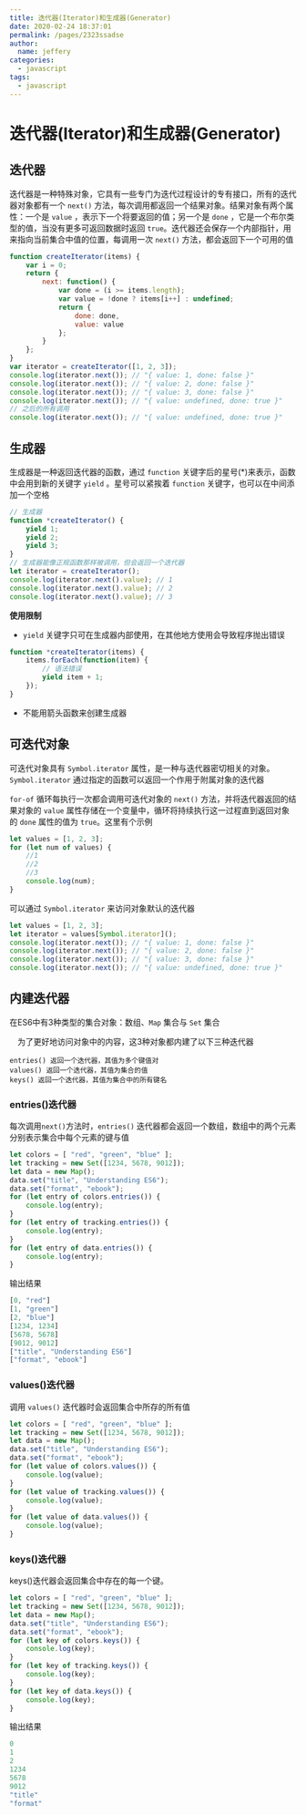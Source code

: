 ```yaml
---
title: 迭代器(Iterator)和生成器(Generator)
date: 2020-02-24 18:37:01
permalink: /pages/2323ssadse
author: 
  name: jeffery
categories: 
  - javascript
tags: 
  - javascript
---
```


# 迭代器(Iterator)和生成器(Generator)

## 迭代器

迭代器是一种特殊对象，它具有一些专门为迭代过程设计的专有接口，所有的迭代器对象都有一个 `next()` 方法，每次调用都返回一个结果对象。结果对象有两个属性：一个是 `value` ，表示下一个将要返回的值；另一个是 `done` ，它是一个布尔类型的值，当没有更多可返回数据时返回 `true`。迭代器还会保存一个内部指针，用来指向当前集合中值的位置，每调用一次 `next()` 方法，都会返回下一个可用的值

```js
function createIterator(items) {
    var i = 0;
    return {
        next: function() {
            var done = (i >= items.length);
            var value = !done ? items[i++] : undefined;
            return {
                done: done,
                value: value
            };
        }
    };
}
var iterator = createIterator([1, 2, 3]);
console.log(iterator.next()); // "{ value: 1, done: false }"
console.log(iterator.next()); // "{ value: 2, done: false }"
console.log(iterator.next()); // "{ value: 3, done: false }"
console.log(iterator.next()); // "{ value: undefined, done: true }"
// 之后的所有调用
console.log(iterator.next()); // "{ value: undefined, done: true }"
```

## 生成器

生成器是一种返回迭代器的函数，通过 `function` 关键字后的星号(*)来表示，函数中会用到新的关键字 `yield` 。星号可以紧挨着 `function` 关键字，也可以在中间添加一个空格

```js
// 生成器
function *createIterator() {
    yield 1;
    yield 2;
    yield 3;
}
// 生成器能像正规函数那样被调用，但会返回一个迭代器
let iterator = createIterator();
console.log(iterator.next().value); // 1
console.log(iterator.next().value); // 2
console.log(iterator.next().value); // 3
```

**使用限制**

- `yield` 关键字只可在生成器内部使用，在其他地方使用会导致程序抛出错误

```js
function *createIterator(items) {
    items.forEach(function(item) {
        // 语法错误
        yield item + 1;
    });
}
```

- 不能用箭头函数来创建生成器

## 可迭代对象

可迭代对象具有 `Symbol.iterator` 属性，是一种与迭代器密切相关的对象。`Symbol.iterator` 通过指定的函数可以返回一个作用于附属对象的迭代器

`for-of` 循环每执行一次都会调用可迭代对象的 `next()` 方法，并将迭代器返回的结果对象的 `value` 属性存储在一个变量中，循环将持续执行这一过程直到返回对象的 `done` 属性的值为 `true`。这里有个示例

```js
let values = [1, 2, 3];
for (let num of values) {
    //1
    //2
    //3
    console.log(num);
}
```

可以通过 `Symbol.iterator` 来访问对象默认的迭代器

```js
let values = [1, 2, 3];
let iterator = values[Symbol.iterator]();
console.log(iterator.next()); // "{ value: 1, done: false }"
console.log(iterator.next()); // "{ value: 2, done: false }"
console.log(iterator.next()); // "{ value: 3, done: false }"
console.log(iterator.next()); // "{ value: undefined, done: true }"
```

## 内建迭代器

在ES6中有3种类型的集合对象：数组、`Map` 集合与 `Set` 集合

　为了更好地访问对象中的内容，这3种对象都内建了以下三种迭代器

```
entries() 返回一个迭代器，其值为多个键值对
values() 返回一个迭代器，其值为集合的值
keys() 返回一个迭代器，其值为集合中的所有键名
```

### entries()迭代器

每次调用`next()`方法时，`entries()` 迭代器都会返回一个数组，数组中的两个元素分别表示集合中每个元素的键与值

```js
let colors = [ "red", "green", "blue" ];
let tracking = new Set([1234, 5678, 9012]);
let data = new Map();
data.set("title", "Understanding ES6");
data.set("format", "ebook");
for (let entry of colors.entries()) {
    console.log(entry);
}
for (let entry of tracking.entries()) {
    console.log(entry);
}
for (let entry of data.entries()) {
    console.log(entry);
}
```

输出结果

```js
[0, "red"]
[1, "green"]
[2, "blue"]
[1234, 1234]
[5678, 5678]
[9012, 9012]
["title", "Understanding ES6"]
["format", "ebook"]
```


### values()迭代器

调用 `values()` 迭代器时会返回集合中所存的所有值

```js
let colors = [ "red", "green", "blue" ];
let tracking = new Set([1234, 5678, 9012]);
let data = new Map();
data.set("title", "Understanding ES6");
data.set("format", "ebook");
for (let value of colors.values()) {
    console.log(value);
}
for (let value of tracking.values()) {
    console.log(value);
}
for (let value of data.values()) {
    console.log(value);
}
```

### keys()迭代器

keys()迭代器会返回集合中存在的每一个键。

```js
let colors = [ "red", "green", "blue" ];
let tracking = new Set([1234, 5678, 9012]);
let data = new Map();
data.set("title", "Understanding ES6");
data.set("format", "ebook");
for (let key of colors.keys()) {
    console.log(key);
}
for (let key of tracking.keys()) {
    console.log(key);
}
for (let key of data.keys()) {
    console.log(key);
}

```

输出结果

```js
0
1
2
1234
5678
9012
"title"
"format"
```

